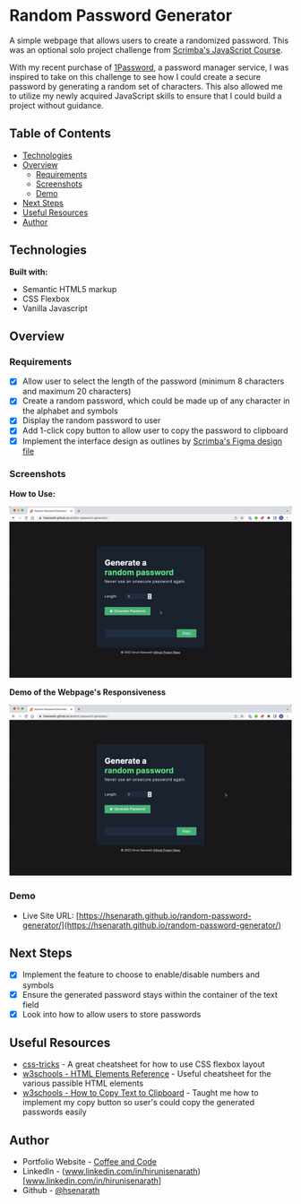 # Random Password Generator 

A simple webpage that allows users to create a randomized password. This was an optional solo project challenge from [Scrimba's JavaScript Course](https://scrimba.com/learn/learnjavascript/).

With my recent purchase of [1Password](https://1password.com/), a password manager service, I was inspired to take on this challenge to see how I could create a secure password by generating a random set of characters. This also allowed me to utilize my newly acquired JavaScript skills to ensure that I could build a project without guidance.

## Table of Contents
* [Technologies](#technologies)
* [Overview](#overview)
    * [Requirements](#requirements)
    * [Screenshots](#screenshots)
    * [Demo](#demo)
* [Next Steps](#next-steps)
* [Useful Resources](#useful-resources)
* [Author](#author)
	
## Technologies
**Built with:**
* Semantic HTML5 markup
* CSS Flexbox
* Vanilla Javascript
	
## Overview
### Requirements
- [x] Allow user to select the length of the password (minimum 8 characters and maximum 20 characters)
- [x] Create a random password, which could be made up of any character in the alphabet and symbols
- [x] Display the random password to user
- [x] Add 1-click copy button to allow user to copy the password to clipboard
- [x] Implement the interface design as outlines by [Scrimba's Figma design file](https://www.figma.com/file/YRO9Iw5IYaOorjnRyNz4bV/Random-Password-Generator?node-id=0%3A1)

### Screenshots
**How to Use:**

![](https://github.com/HSenarath/random-password-generator/blob/915b8c9749e830a0ae1e6fac05377cf15e511aa6/screenshots/password-generator-demo.gif)

**Demo of the Webpage's Responsiveness**

![](https://github.com/HSenarath/random-password-generator/blob/915b8c9749e830a0ae1e6fac05377cf15e511aa6/screenshots/password-generator-responsive.gif)

### Demo
* Live Site URL: [https://hsenarath.github.io/random-password-generator/](https://hsenarath.github.io/random-password-generator/)

## Next Steps
- [x] Implement the feature to choose to enable/disable numbers and symbols
- [x] Ensure the generated password stays within the container of the text field
- [x] Look into how to allow users to store passwords

## Useful Resources
* [css-tricks](https://css-tricks.com/snippets/css/a-guide-to-flexbox/) - A great cheatsheet for how to use CSS flexbox layout
* [w3schools - HTML Elements Reference](https://www.w3schools.com/TAGS/default.asp) - Useful cheatsheet for the various passible HTML elements
* [w3schools - How to Copy Text to Clipboard](https://www.w3schools.com/howto/howto_js_copy_clipboard.asp) - Taught me how to implement my copy button so user's could copy the generated passwords easily

## Author
* Portfolio Website - [Coffee and Code](https://hsenarath.github.io/coffee-and-code/)
* LinkedIn - (www.linkedin.com/in/hirunisenarath)[www.linkedin.com/in/hirunisenarath]
* Github - [@hsenarath](https://github.com/HSenarath)